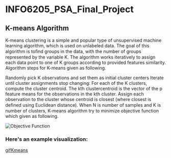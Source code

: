 # INFO6205_PSA_Final_Project

## K-means Algorithm

K-means clustering is a simple and popular type of unsupervised machine learning algorithm, which is used on unlabeled data. The goal of this algorithm is toﬁnd groups in the data, with the number of groups represented by the variable K. The algorithm works iteratively to assign each data point to one of K groups according to provided features similarity. Algorithm steps for K-means given as following.

Randomly pick K observations and set them as initial cluster centers
Iterate until cluster assignments stop changing:
For each of the K clusters, compute the cluster centroid. The kth clustercentroid is the vector of the p feature means for the observations in the kth cluster.
Assign each observation to the cluster whose centroid is closest (where closest is deﬁned using Euclidean distance).
When N is number of samples and K is number of clusters, K-means algorithm try to minimize objective function which given as following.

![Objective Function](https://user-images.githubusercontent.com/45906647/90062451-613ef880-dcf0-11ea-9f19-6a3f12496b28.png)


### Here's an example visualization:
[gifKmeans](https://github.com/stratzilla/k-means-clustering/blob/master/images/perfect.gif)


